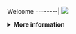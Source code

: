 Welcome
--------|
![](https://media.tenor.com/iVCiM9W7cvYAAAAd/welcome.gif)

<details>
  <summary><b>More information</b></summary>

#### ★ Social Accounts ★
<a href="https://www.facebook.com/xxx.hilmanxd"><img src="https://raw.githubusercontent.com/Dumai-991/Dumai-991/main/Image/images.png" alt="alt text" width="75" height="75"></a>
```
Terima Kasih Kepada
- ALL AUTHOR & ALL CRACKER
Karena Telah Menjadikan Saya Sebagai Pemegang Script Ini 
```
# ✭ Python Enc
### Made With ❤️ 
```
PEMAKAIAN
- python obf_enc.py contohsc.py '+'
- contohsc.py sc yang mau lu encrypt
- '+' Adalah String Bisa Kalian Ubah Bebas
```
### ⇨  Install Script Di Termux
```python
termux-change-repo
pkg install python git -y
git clone https://github.com/H1LM4N-14/PYOBF_ENC
cd PYOBF_ENC
git pull
python pyobf_enc.py
```

** JANGAN LUPA KASIH BINTANG **

** DON'T FORGET TO GIVE STARS **
</details>
